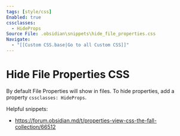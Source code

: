 ```yaml
---
tags: [style/css]
Enabled: true
cssclasses:
  - HideProps
Source File: .obsidian\snippets\hide_file_properties.css
Navigate:
  - "[[Custom CSS.base|Go to all Custom CSS]]"
---
```

# Hide File Properties CSS

By default File Properties will show in files. To hide properties, add a property `cssclasses: HideProps`.

Helpful snippets:

- https://forum.obsidian.md/t/properties-view-css-the-fall-collection/66512
